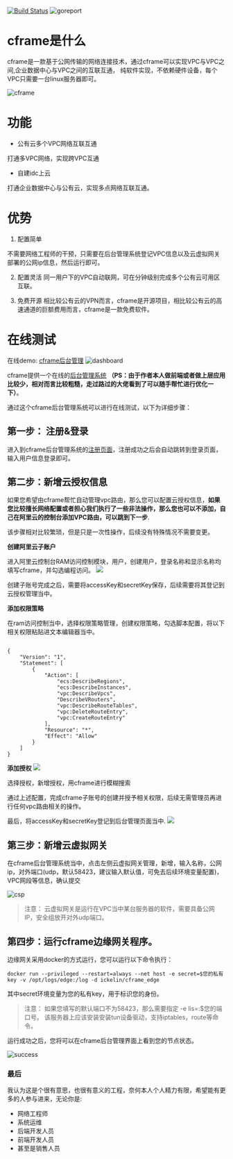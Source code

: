 [![Build Status](https://travis-ci.org/ICKelin/cframe.svg?branch=master)](https://travis-ci.org/ICKelin/cframe) ![goreport](https://goreportcard.com/badge/github.com/ICKelin/cframe)

# cframe是什么
cframe是一款基于公网传输的网络连接技术，通过cframe可以实现VPC与VPC之间,企业数据中心与VPC之间的互联互通， 纯软件实现，不依赖硬件设备，每个VPC只需要一台linux服务器即可。

![cframe](doc/images/vpcpeer.jpg)

# 功能
- 公有云多个VPC网络互联互通

打通多VPC网络，实现跨VPC互通

-  自建idc上云

打通企业数据中心与公有云，实现多点网络互联互通。

# 优势
1. 配置简单

不需要网络工程师的干预，只需要在后台管理系统登记VPC信息以及云虚拟网关部署的公网ip信息，然后运行即可。

2. 配置灵活
同一用户下的VPC自动联网，可在分钟级别完成多个公有云可用区互联。

3. 免费开源
相比较公有云的VPN而言，cframe是开源项目，相比较公有云的高速通道的巨额费用而言，cframe是一款免费软件。

# 在线测试
在线demo: [cframe后台管理](http://demo.notr.tech/public)
![dashboard](doc/images/dashboard1.jpg)

cframe提供一个在线的[后台管理系统](http://demo.notr.tech/public) **（PS：由于作者本人做前端或者做上层应用比较少，相对而言比较粗糙，走过路过的大佬看到了可以随手帮忙进行优化一下）**。

通过这个cframe后台管理系统可以进行在线测试，以下为详细步骤：

## 第一步： 注册&登录
进入到cframe后台管理系统的[注册页面](http://demo.notr.tech/public/signup.html)，注册成功之后会自动跳转到登录页面，输入用户信息登录即可。

## 第二步：新增云授权信息
如果您希望由cframe帮忙自动管理vpc路由，那么您可以配置云授权信息，**如果您比较擅长网络配置或者担心我们执行了一些非法操作，那么您也可以不添加，自己在阿里云的控制台添加VPC路由，可以跳到下一步**.

该步骤相对比较繁琐，但是只是一次性操作，后续没有特殊情况不需要变更。

**创建阿里云子账户**

进入阿里云控制台RAM访问控制模块，用户，创建用户，登录名称和显示名称均填写cframe，并勾选编程访问。 
![](doc/images/ram.jpg)

创建子账号完成之后，需要将accessKey和secretKey保存，后续需要将其登记到云授权管理当中。

**添加权限策略**

在ram访问控制当中，选择权限策略管理，创建权限策略，勾选脚本配置，将以下相关权限粘贴进文本编辑器当中。
```

{
    "Version": "1",
    "Statement": [
        {
            "Action": [
                "ecs:DescribeRegions",
                "ecs:DescribeInstances",
                "vpc:DescribeVpcs",
                "DescribeVRouters",
                "vpc:DescribeRouteTables",
                "vpc:DeleteRouteEntry",
                "vpc:CreateRouteEntry"
            ],
            "Resource": "*",
            "Effect": "Allow"
        }
    ]
}
```

**添加授权**
![](doc/images/authorize.jpg)

选择授权，新增授权，用cframe进行模糊搜索 

通过上述配置，完成cframe子账号的创建并授予相关权限，后续无需管理员再进行任何vpc路由相关的操作。

最后，将accessKey和secretKey登记到后台管理页面当中.
![](doc/images/csp.jpg)

## 第三步：新增云虚拟网关
在cframe后台管理系统当中，点击左侧云虚拟网关管理，新增，输入名称，公网ip，对外端口(udp，默认58423，建议输入默认值，可免去后续环境变量配置)，VPC网段等信息，确认提交

![csp](doc/images/edge.jpg)

> 注意：
> 云虚拟网关是运行在VPC当中某台服务器的软件，需要具备公网IP，安全组放开对外udp端口。

## 第四步：运行cframe边缘网关程序。
边缘网关采用docker的方式运行，您可以运行以下命令执行：

```
docker run --privileged --restart=always --net host -e secret=$您的私有key -v /opt/logs/edge:/log -d ickelin/cframe_edge

```
其中secret环境变量为您的私有key，用于标识您的身份。

> 注意：
> 如果您填写的默认端口不为58423，那么需要指定 -e lis=:$您的端口号。
> 该服务器上应该安装安装tun设备驱动，支持iptables，route等命令。

运行成功之后，您将可以在cframe后台管理界面上看到您的节点状态。

![success](doc/images/success.jpg)

### 最后
我认为这是个很有意思，也很有意义的工程，奈何本人个人精力有限，希望能有更多的人参与进来，无论你是:

- 网络工程师
- 系统运维
- 后端开发人员
- 前端开发人员
- 甚至是销售人员
